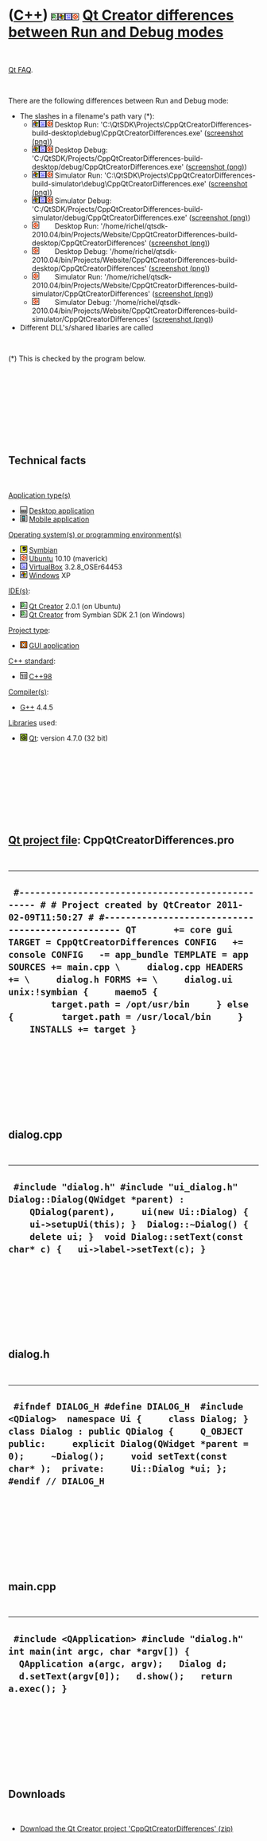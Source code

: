 



 

 

 

 

 

([C++](Cpp.htm)) ![Qt Creator](PicQtCreator.png)![Windows](PicWindows.png)![VirtualBox](PicVirtualBox.png)![Ubuntu](PicUbuntu.png) [Qt Creator differences between Run and Debug modes](CppQtCreatorDifferences.htm)
====================================================================================================================================================================================================================

 

[Qt FAQ](CppQtFaq.htm).

 

There are the following differences between Run and Debug mode:

-   The slashes in a filename's path vary (\*):
    -   ![Windows](PicWindows.png)![VirtualBox](PicVirtualBox.png)![Ubuntu](PicUbuntu.png)
        Desktop Run:
        'C:\\QtSDK\\Projects\\CppQtCreatorDifferences-build-desktop\\debug\\CppQtCreatorDifferences.exe'
        ([screenshot (png)](CppQtCreatorDifferencesWindowsVirtualBoxUbuntuDesktopRun.png))
    -   ![Windows](PicWindows.png)![VirtualBox](PicVirtualBox.png)![Ubuntu](PicUbuntu.png)
        Desktop Debug:
        'C:/QtSDK/Projects/CppQtCreatorDifferences-build-desktop/debug/CppQtCreatorDifferences.exe'
        ([screenshot (png)](CppQtCreatorDifferencesWindowsVirtualBoxUbuntuDesktopDebug.png))
    -   ![Windows](PicWindows.png)![VirtualBox](PicVirtualBox.png)![Ubuntu](PicUbuntu.png)
        Simulator Run:
        'C:\\QtSDK\\Projects\\CppQtCreatorDifferences-build-simulator\\debug\\CppQtCreatorDifferences.exe'
        ([screenshot (png)](CppQtCreatorDifferencesWindowsVirtualBoxUbuntuSimulatorRun.png))
    -   ![Windows](PicWindows.png)![VirtualBox](PicVirtualBox.png)![Ubuntu](PicUbuntu.png)
        Simulator Debug:
        'C:/QtSDK/Projects/CppQtCreatorDifferences-build-simulator/debug/CppQtCreatorDifferences.exe'
        ([screenshot (png)](CppQtCreatorDifferencesWindowsVirtualBoxUbuntuSimulatorDebug.png))
    -   ![Ubuntu](PicUbuntu.png)![ ](PicSpacer.png)![ ](PicSpacer.png)
        Desktop Run:
        '/home/richel/qtsdk-2010.04/bin/Projects/Website/CppQtCreatorDifferences-build-desktop/CppQtCreatorDifferences'
        ([screenshot (png)](CppQtCreatorDifferencesUbuntuDesktopRun.png))
    -   ![Ubuntu](PicUbuntu.png)![ ](PicSpacer.png)![ ](PicSpacer.png)
        Desktop Debug:
        '/home/richel/qtsdk-2010.04/bin/Projects/Website/CppQtCreatorDifferences-build-desktop/CppQtCreatorDifferences'
        ([screenshot (png)](CppQtCreatorDifferencesUbuntuDesktopDebug.png))
    -   ![Ubuntu](PicUbuntu.png)![ ](PicSpacer.png)![ ](PicSpacer.png)
        Simulator Run:
        '/home/richel/qtsdk-2010.04/bin/Projects/Website/CppQtCreatorDifferences-build-simulator/CppQtCreatorDifferences'
        ([screenshot (png)](CppQtCreatorDifferencesUbuntuSimulatorRun.png))
    -   ![Ubuntu](PicUbuntu.png)![ ](PicSpacer.png)![ ](PicSpacer.png)
        Simulator Debug:
        '/home/richel/qtsdk-2010.04/bin/Projects/Website/CppQtCreatorDifferences-build-simulator/CppQtCreatorDifferences'
        ([screenshot (png)](CppQtCreatorDifferencesUbuntuSimulatorDebug.png))
-   Different DLL's/shared libaries are called

 

(\*) This is checked by the program below.

 

 

 

 

 

Technical facts
---------------

 

[Application type(s)](CppApplication.htm)

-   ![Desktop](PicDesktop.png) [Desktop
    application](CppDesktopApplication.htm)
-   ![Mobile](PicMobile.png) [Mobile
    application](CppMobileApplication.htm)

[Operating system(s) or programming environment(s)](CppOs.htm)

-   ![Symbian](PicSymbian.png) [Symbian](CppSymbian.htm)
-   ![Ubuntu](PicUbuntu.png) [Ubuntu](CppUbuntu.htm) 10.10 (maverick)
-   ![VirtualBox](PicVirtualBox.png) [VirtualBox](CppVirtualBox.htm)
    3.2.8\_OSEr64453
-   ![Windows](PicWindows.png) [Windows](CppWindows.htm) XP

[IDE(s)](CppIde.htm):

-   ![Qt Creator](PicQtCreator.png) [Qt Creator](CppQtCreator.htm) 2.0.1
    (on Ubuntu)
-   ![Qt Creator](PicQtCreator.png) [Qt Creator](CppQtCreator.htm) from
    Symbian SDK 2.1 (on Windows)

[Project type](CppQtProjectType.htm):

-   ![GUI](PicGui.png) [GUI application](CppGuiApplication.htm)

[C++ standard](CppStandard.htm):

-   ![C++98](PicCpp98.png) [C++98](Cpp98.htm)

[Compiler(s)](CppCompiler.htm):

-   [G++](CppGpp.htm) 4.4.5

[Libraries](CppLibrary.htm) used:

-   ![Qt](PicQt.png) [Qt](CppQt.htm): version 4.7.0 (32 bit)

 

 

 

 

 

[Qt project file](CppQtProjectFile.htm): CppQtCreatorDifferences.pro
--------------------------------------------------------------------

 

  --------------------------------------------------------------------------------------------------------------------------------------------------------------------------------------------------------------------------------------------------------------------------------------------------------------------------------------------------------------------------------------------------------------------------------------------------------------------------------------------------------------------------
  ` #------------------------------------------------- # # Project created by QtCreator 2011-02-09T11:50:27 # #------------------------------------------------- QT       += core gui TARGET = CppQtCreatorDifferences CONFIG   += console CONFIG   -= app_bundle TEMPLATE = app SOURCES += main.cpp \     dialog.cpp HEADERS += \     dialog.h FORMS += \     dialog.ui unix:!symbian {     maemo5 {         target.path = /opt/usr/bin     } else {         target.path = /usr/local/bin     }     INSTALLS += target }`
  --------------------------------------------------------------------------------------------------------------------------------------------------------------------------------------------------------------------------------------------------------------------------------------------------------------------------------------------------------------------------------------------------------------------------------------------------------------------------------------------------------------------------

 

 

 

 

 

dialog.cpp
----------

 

  -----------------------------------------------------------------------------------------------------------------------------------------------------------------------------------------------------------------------------------------------------------------
  ` #include "dialog.h" #include "ui_dialog.h"  Dialog::Dialog(QWidget *parent) :     QDialog(parent),     ui(new Ui::Dialog) {     ui->setupUi(this); }  Dialog::~Dialog() {     delete ui; }  void Dialog::setText(const char* c) {   ui->label->setText(c); }`
  -----------------------------------------------------------------------------------------------------------------------------------------------------------------------------------------------------------------------------------------------------------------

 

 

 

 

 

dialog.h
--------

 

  --------------------------------------------------------------------------------------------------------------------------------------------------------------------------------------------------------------------------------------------------------------------------------------------------
  ` #ifndef DIALOG_H #define DIALOG_H  #include <QDialog>  namespace Ui {     class Dialog; }  class Dialog : public QDialog {     Q_OBJECT  public:     explicit Dialog(QWidget *parent = 0);     ~Dialog();     void setText(const char* );  private:     Ui::Dialog *ui; }; #endif // DIALOG_H`
  --------------------------------------------------------------------------------------------------------------------------------------------------------------------------------------------------------------------------------------------------------------------------------------------------

 

 

 

 

 

main.cpp
--------

 

  -------------------------------------------------------------------------------------------------------------------------------------------------------------------------------------
  ` #include <QApplication> #include "dialog.h"  int main(int argc, char *argv[]) {   QApplication a(argc, argv);   Dialog d;   d.setText(argv[0]);   d.show();   return a.exec(); }`
  -------------------------------------------------------------------------------------------------------------------------------------------------------------------------------------

 

 

 

 

 

Downloads
---------

 

-   [Download the Qt Creator project
    'CppQtCreatorDifferences' (zip)](CppQtCreatorDifferences.zip)

 

 

 

 

 





 



